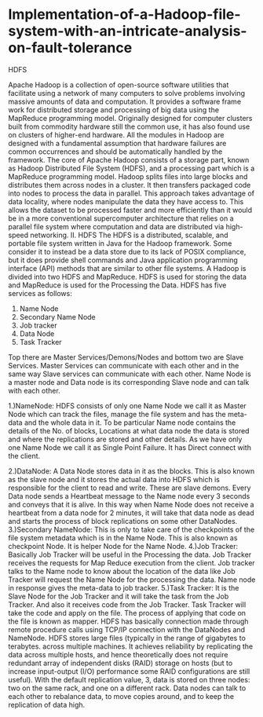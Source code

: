 # Implementation-of-a-Hadoop-file-system-with-an-intricate-analysis-on-fault-tolerance
HDFS

Apache Hadoop is a collection of open-source software utilities that facilitate using a network of many computers to solve problems involving massive amounts of data and computation. It provides a software frame work  for distributed storage and processing of big data using the MapReduce programming model. Originally designed for computer clusters built from commodity hardware still the common use, it has also found use on clusters of higher-end hardware. All the modules in Hadoop are designed with a fundamental assumption that hardware failures are common occurrences and should be automatically handled by the framework. The core of Apache Hadoop consists of a storage part, known as Hadoop Distributed File System (HDFS), and a processing part which is a MapReduce programming model.  Hadoop splits files into large blocks and distributes them across nodes in a cluster. It then transfers packaged code into nodes to process the data in parallel. This approach takes advantage of data locality, where nodes manipulate the data they have access to. This allows the dataset to be processed faster and more efficiently than it would be in a more conventional supercomputer architecture that relies on a parallel file system where computation and data are distributed via high-speed networking.
II.	HDFS
The HDFS is a distributed, scalable, and portable file system written in Java for the Hadoop framework. Some consider it to instead be a data store due to its lack of POSIX compliance, but it does provide shell commands and Java application programming interface (API) methods that are similar to other file systems. A Hadoop is divided into two HDFS and MapReduce. HDFS is used for storing the data and MapReduce is used for the Processing the Data. HDFS has five services as follows: 

1. Name Node 
2. Secondary Name Node 
3. Job tracker 
4. Data Node 
5. Task Tracker 

Top there are Master Services/Demons/Nodes and bottom two are Slave Services. Master Services can communicate with each other and in the same way Slave services can communicate with each other. Name Node is a master node and Data node is its corresponding Slave node and can talk with each other. 

1.)NameNode: HDFS consists of only one Name Node we call it as Master Node which can track the files, manage the file system and has the meta-data and the whole data in it. To be particular Name node contains the details of the No. of blocks, Locations at what data node the data is stored and where the replications are stored and other details. As we have only one Name Node we call it as Single Point Failure. It has Direct connect with the client. 

2.)DataNode: A Data Node stores data in it as the blocks. This is also known as the slave node and it stores the actual data into HDFS which is responsible for the client to read and write. These are slave demons. Every Data node sends a Heartbeat message to the Name node every 3 seconds and conveys that it is alive. In this way when Name Node does not receive a heartbeat from a data node for 2 minutes, it will take that data node as 
dead and starts the process of block replications on some other DataNodes. 
3.)Secondary NameNode: This is only to take care of the checkpoints of the file system metadata which is in the Name Node. This is also known as checkpoint Node. It is helper Node for the Name Node. 
4.)Job Tracker: Basically Job Tracker will be useful in the Processing the data. Job Tracker receives the requests for Map Reduce execution from the client. Job tracker talks to the Name node to know about the location of the data like Job Tracker will request the Name Node for the processing the data. Name node in response gives the meta-data to job tracker. 
5.)Task Tracker: It is the Slave Node for the Job Tracker and it will take the task from the Job Tracker. And also it receives code from the Job Tracker. Task Tracker will take the code and apply on the file. The process of applying that code on the file is known as mapper. 
HDFS has basically connection made through remote procedure calls using TCP/IP connection with the DataNodes and NameNode. HDFS stores large files (typically in the range of gigabytes to terabytes. across multiple machines. It achieves reliability by replicating the data across multiple hosts, and hence theoretically does not require redundant array of independent disks (RAID) storage on hosts (but to increase input-output (I/O) performance some RAID configurations are still useful). With the default replication value, 3, data is stored on three nodes: two on the same rack, and one on a different rack. Data nodes can talk to each other to rebalance data, to move copies around, and to keep the replication of data high.

